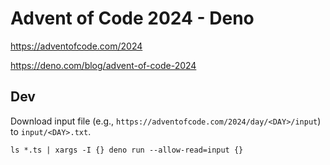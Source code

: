 # Advent of Code 2024 - Deno

https://adventofcode.com/2024

https://deno.com/blog/advent-of-code-2024

## Dev

Download input file (e.g., `https://adventofcode.com/2024/day/<DAY>/input`) to `input/<DAY>.txt`.

```shell
ls *.ts | xargs -I {} deno run --allow-read=input {}
```

